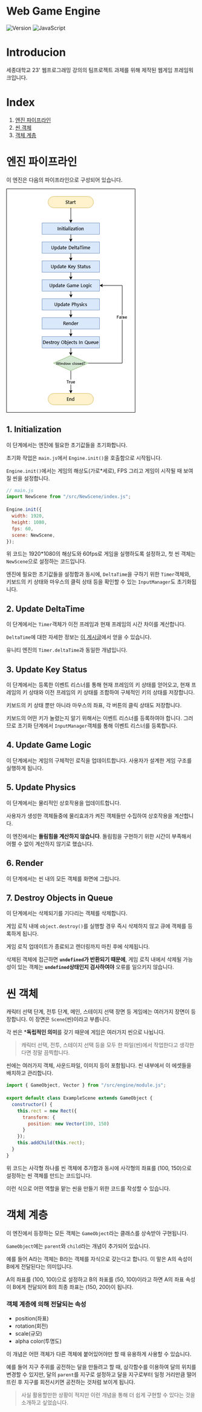 # Web Game Engine

![Version](https://img.shields.io/badge/version-0.5-success.svg?style=flat-square)
![JavaScript](https://img.shields.io/badge/javascript-white.svg?style=flat-square&logo=javascript&logoColor=%23F7DF1E)

# Introducion

세종대학교 23' 웹프로그래밍 강의의 팀프로젝트 과제를 위해 제작된 웹게임 프레임워크입니다.

# Index

1. [엔진 파이프라인](#엔진-파이프라인)
2. [씬 객체](#씬-객체)
3. [객체 계층](#객체-계층)

# 엔진 파이프라인

이 엔진은 다음의 파이프라인으로 구성되어 있습니다.

![flowchart](flowchart.png)

## 1. Initialization

이 단계에서는 엔진에 필요한 초기값들을 초기화합니다.

초기화 작업은 `main.js`에서 `Engine.init()`을 호출함으로 시작됩니다.

`Engine.init()`에서는 게임의 해상도(가로*세로), FPS 그리고 게임이 시작될 때 보여질 씬을 설정합니다.

```js
// main.js
import NewScene from "/src/NewScene/index.js";

Engine.init({
  width: 1920,
  height: 1080,
  fps: 60,
  scene: NewScene,
});
```

위 코드는 1920*1080의 해상도와 60fps로 게임을 실행하도록 설정하고, 첫 씬 객체는 `NewScene`으로 설정하는 코드입니다.

엔진에 필요한 초기값들을 설정함과 동시에, `DeltaTime`을 구하기 위한 `Timer`객체와, 키보드의 키 상태와 마우스의 클릭 상태 등을 확인할 수 있는 `InputManager`도 초기화됩니다.

## 2. Update DeltaTime

이 단계에서는 `Timer`객체가 이전 프레임과 현재 프레임의 시간 차이를 계산합니다.

`DeltaTime`에 대한 자세한 정보는 [이 게시글](https://maxlevel-trace.tistory.com/4)에서 얻을 수 있습니다.

유니티 엔진의 `Timer.deltaTime`과 동일한 개념입니다.

## 3. Update Key Status

이 단계에서는 등록한 이벤트 리스너를 통해 현재 프레임의 키 상태를 얻어오고, 현재 프레임의 키 상태와 이전 프레임의 키 상태를 조합하여 구체적인 키의 상태를 저장합니다.

키보드의 키 상태 뿐만 아니라 마우스의 좌표, 각 버튼의 클릭 상태도 저장합니다.

키보드의 어떤 키가 눌렸는지 알기 위해서는 이벤트 리스너를 등록하여야 합니다. 그러므로 초기화 단계에서 `InputManager`객체를 통해 이벤트 리스너를 등록합니다.

## 4. Update Game Logic

이 단계에서는 게임의 구체적인 로직을 업데이트합니다. 사용자가 설계한 게임 구조를 실행하게 됩니다.

## 5. Update Physics

이 단계에서는 물리적인 상호작용을 업데이트합니다.

사용자가 생성한 객체들중에 물리효과가 켜진 객체들만 수집하여 상호작용을 계산합니다.

이 엔진에서는 **돌림힘을 계산하지 않습니다**. 돌림힘을 구현하기 위한 시간이 부족해서 어쩔 수 없이 계산하지 않기로 했습니다.

## 6. Render

이 단계에서는 씬 내의 모든 객체를 화면에 그립니다.

## 7. Destroy Objects in Queue

이 단계에서는 삭제되기를 기다리는 객체를 삭제합니다.

게임 로직 내에 `object.destroy()`를 실행할 경우 즉시 삭제하지 않고 큐에 객체를 등록하게 됩니다.

게임 로직 업데이트가 종료되고 렌더링까지 마친 후에 삭제됩니다.

삭제된 객체에 접근하면 **`undefined`가 반환되기 때문에**, 게임 로직 내에서 삭제될 가능성이 있는 객체는 **`undefined`상태인지 검사하여야** 오류를 일으키지 않습니다.

# 씬 객체

캐릭터 선택 단계, 전투 단계, 메인, 스테이지 선택 장면 등 게임에는 여러가지 장면이 등장합니다. 이 장면은 `Scene`(씬)이라고 부릅니다.

각 씬은 ***독립적인 의미**를 갖기 때문에 게임은 여러가지 씬으로 나뉩니다.

> 캐릭터 선택, 전투, 스테이지 선택 등을 모두 한 파일(씬)에서 작업한다고 생각한다면 정말 끔찍합니다.

씬에는 여러가지 객체, 사운드파일, 이미지 등이 포함됩니다. 씬 내부에서 이 에셋들을 배치하고 관리합니다.

```js
import { GameObject, Vector } from "/src/engine/module.js";

export default class ExampleScene extends GameObject {
  constructor() {
    this.rect = new Rect({
      transform: {
        position: new Vector(100, 150)
      }
    });
    this.addChild(this.rect);
  }
}
```

위 코드는 사각형 하나를 씬 객체에 추가함과 동시에 사각형의 좌표를 (100, 150)으로 설정하는 씬 객체를 만드는 코드입니다.

이런 식으로 어떤 역할을 맡는 씬을 만들기 위한 코드를 작성할 수 있습니다.

# 객체 계층

이 엔진에서 등장하는 모든 객체는 `GameObject`라는 클래스를 상속받아 구현됩니다.

`GameObject`에는 `parent`와 `child`라는 개념이 추가되어 있습니다.

예를 들어 A라는 객체는 B라는 객체를 자식으로 갖는다고 합니다. 이 말은 A의 속성이 B에게 전달된다는 의미입니다.

A의 좌표를 (100, 100)으로 설정하고 B의 좌표를 (50, 100)이라고 하면 A의 좌표 속성이 B에게 전달되어 B의 최종 좌표는 (150, 200)이 됩니다. 

### 객체 계층에 의해 전달되는 속성
- position(좌표)
- rotation(회전)
- scale(규모)
- alpha color(투명도)

이 개념은 어떤 객체가 다른 객체에 붙어있어야만 할 때 유용하게 사용할 수 있습니다.

예를 들어 지구 주위를 공전하는 달을 만들려고 할 때, 삼각함수를 이용하여 달의 위치를 변경할 수 있지만, 달의 `parent`를 지구로 설정하고 달을 지구로부터 일정 거리만큼 떨어뜨린 후 지구를 회전시키면 공전하는 것처럼 보이게 됩니다.

> 사실 활용할만한 상황이 적지만 이런 개념을 통해 더 쉽게 구현할 수 있다는 것을 소개하고 싶었습니다.
